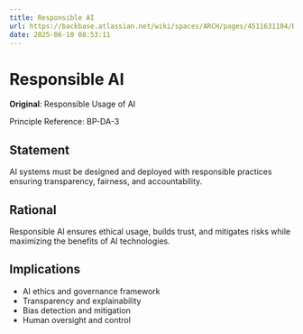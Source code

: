 ```yaml
---
title: Responsible AI
url: https://backbase.atlassian.net/wiki/spaces/ARCH/pages/4511631184/Responsible_Usage_of_AI
date: 2025-06-10 08:53:11
---
```


# Responsible AI

**Original**: Responsible Usage of AI

Principle Reference: BP-DA-3

## Statement

AI systems must be designed and deployed with responsible practices ensuring transparency, fairness, and accountability.

## Rational

Responsible AI ensures ethical usage, builds trust, and mitigates risks while maximizing the benefits of AI technologies.

## Implications

- AI ethics and governance framework
- Transparency and explainability
- Bias detection and mitigation
- Human oversight and control 